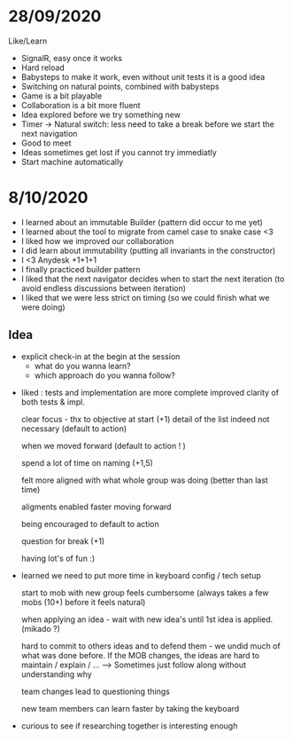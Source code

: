 # 28/09/2020

Like/Learn
- SignalR, easy once it works
- Hard reload
- Babysteps to make it work, even without unit tests it is a good idea
- Switching on natural points, combined with babysteps
- Game is a bit playable
- Collaboration is a bit more fluent
- Idea explored before we try something new
- Timer -> Natural switch: less need to take a break before we start the next navigation
- Good to meet
- Ideas sometimes get lost if you cannot try immediatly
- Start machine automatically

# 8/10/2020

- I learned about an immutable Builder (pattern did occur to me yet)
- I learned about the tool to migrate from camel case to snake case <3
- I liked how we improved our collaboration
- I did learn about immutability (putting all invariants in the constructor)
- I <3 Anydesk +1+1+1
- I finally practiced builder pattern
- I liked that the next navigator decides when to start the next iteration (to avoid endless discussions between iteration)
- I liked that we were less strict on timing (so we could finish what we were doing)

## Idea

- explicit check-in at the begin at the session 
	- what do you wanna learn?
	- which approach do you wanna follow?


* liked : 
    tests and implementation are more complete
	improved clarity of both tests & impl.

	clear focus - thx to objective at start (+1)
	    detail of the list indeed not necessary (default to action)

	when we moved forward (default to action ! )

	spend a lot of time on naming (+1,5)

	felt more aligned with what whole group was doing (better than last time)

	aligments enabled faster moving forward

	being encouraged to default to action

	question for break (+1)

	having lot's of fun :)


* learned
	we need to put more time in keyboard config / tech setup

	start to mob with new group feels cumbersome (always takes a few mobs (10+) before it feels natural)

	when applying an idea - wait with new idea's until 1st idea is applied.  (mikado ?)

	hard to commit to others ideas and to defend them - we undid much of what was done before. If the MOB changes, the ideas are hard to maintain / explain / ...
		--> Sometimes just follow along without understanding why

	team changes lead to questioning things

	new team members can learn faster by taking the keyboard

* curious 
	to see if researching together is interesting enough

